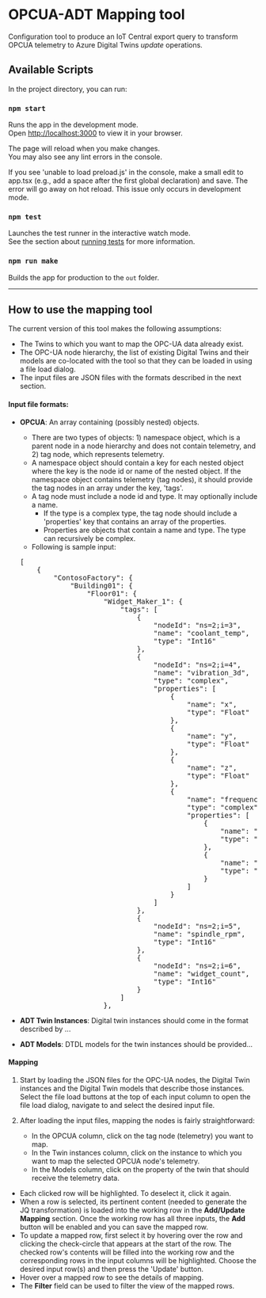 # OPCUA-ADT Mapping tool

Configuration tool to produce an IoT Central export query to transform OPCUA telemetry to Azure Digital Twins _update_ operations.

## Available Scripts

In the project directory, you can run:

### `npm start`

Runs the app in the development mode.\
Open [http://localhost:3000](http://localhost:3000) to view it in your browser.

The page will reload when you make changes.\
You may also see any lint errors in the console.

If you see 'unable to load preload.js' in the console, make a small edit to app.tsx (e.g., add a space after the first global declaration) and save. The error will go away on hot reload. This issue only occurs in development mode.

### `npm test`

Launches the test runner in the interactive watch mode.\
See the section about [running tests](https://facebook.github.io/create-react-app/docs/running-tests) for more information.

### `npm run make`

Builds the app for production to the `out` folder.

---

## How to use the mapping tool

The current version of this tool makes the following assumptions:

- The Twins to which you want to map the OPC-UA data already exist.
- The OPC-UA node hierarchy, the list of existing Digital Twins and their models are co-located with the tool so that they can be loaded in using a file load dialog.
- The input files are JSON files with the formats described in the next section.

#### Input file formats:

- **OPCUA**: An array containing (possibly nested) objects.

  - There are two types of objects: 1) namespace object, which is a parent node in a node hierarchy and does not contain telemetry, and 2) tag node, which represents telemetry.
  - A namespace object should contain a key for each nested object where the key is the node id or name of the nested object. If the namespace object contains telemetry (tag nodes), it should provide the tag nodes in an array under the key, 'tags'.
  - A tag node must include a node id and type. It may optionally include a name.
    - If the type is a complex type, the tag node should include a 'properties' key that contains an array of the properties.
    - Properties are objects that contain a name and type. The type can recursively be complex.
  - Following is sample input:
  <pre>
  [
      {
          "ContosoFactory": {
              "Building01": {
                  "Floor01": {
                      "Widget_Maker_1": {
                          "tags": [
                              {
                                  "nodeId": "ns=2;i=3",
                                  "name": "coolant_temp",
                                  "type": "Int16"
                              },
                              {
                                  "nodeId": "ns=2;i=4",
                                  "name": "vibration_3d",
                                  "type": "complex",
                                  "properties": [
                                      {
                                          "name": "x",
                                          "type": "Float"
                                      },
                                      {
                                          "name": "y",
                                          "type": "Float"
                                      },
                                      {
                                          "name": "z",
                                          "type": "Float"
                                      },
                                      {
                                          "name": "frequency",
                                          "type": "complex",
                                          "properties": [
                                              {
                                                  "name": "treble",
                                                  "type": "Float"
                                              },
                                              {
                                                  "name": "base",
                                                  "type": "Float"
                                              }
                                          ]
                                      }
                                  ]
                              },
                              {
                                  "nodeId": "ns=2;i=5",
                                  "name": "spindle_rpm",
                                  "type": "Int16"
                              },
                              {
                                  "nodeId": "ns=2;i=6",
                                  "name": "widget_count",
                                  "type": "Int16"
                              }
                          ]
                      },
  </pre>

- **ADT Twin Instances**: Digital twin instances should come in the format described by ...
- **ADT Models**: DTDL models for the twin instances should be provided...

#### Mapping

1. Start by loading the JSON files for the OPC-UA nodes, the Digital Twin instances and the Digital Twin models that describe those instances.
   Select the file load buttons at the top of each input column to open the file load dialog, navigate to and select the desired input file.

2. After loading the input files, mapping the nodes is fairly straightforward:
   - In the OPCUA column, click on the tag node (telemetry) you want to map.
   - In the Twin instances column, click on the instance to which you want to map the selected OPCUA node's telemetry.
   - In the Models column, click on the property of the twin that should receive the telemetry data.

- Each clicked row will be highlighted. To deselect it, click it again.
- When a row is selected, its pertinent content (needed to generate the JQ transformation) is loaded into the working row in the **Add/Update Mapping** section. Once the working row has all three inputs, the **Add** button will be enabled and you can save the mapped row.
- To update a mapped row, first select it by hovering over the row and clicking the check-circle that appears at the start of the row. The checked row's contents will be filled into the working row and the corresponding rows in the input columns will be highlighted. Choose the desired input row(s) and then press the 'Update' button.
- Hover over a mapped row to see the details of mapping.
- The **Filter** field can be used to filter the view of the mapped rows.
